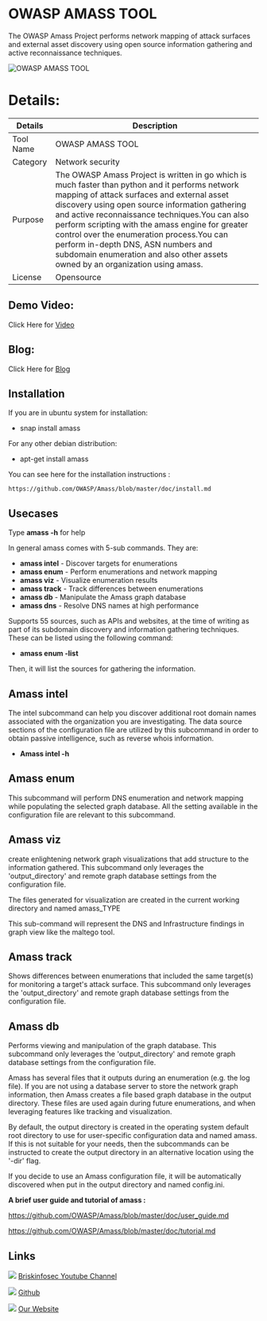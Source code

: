 OWASP AMASS TOOL
============

The OWASP Amass Project performs network mapping of attack surfaces and external asset discovery using open source information gathering and active reconnaissance techniques.

![OWASP AMASS TOOL](https://www.briskinfosec.com//assets/tooloftheday/119.jpg)


Details:
============
|  Details | Description   |
| ------------ | ------------ |
|  Tool Name | OWASP AMASS TOOL |
|  Category | Network security  |
|  Purpose |  The OWASP Amass Project is written in go which is much faster than python and it performs network mapping of attack surfaces and external asset discovery using open source information gathering and active reconnaissance techniques.You can also perform scripting with the amass engine for greater control over the enumeration process.You can perform in-depth DNS, ASN numbers and subdomain enumeration and also other assets owned by an organization using amass.  |
|  License |    Opensource |

Demo Video:
-----------------
Click Here for [Video](https://www.youtube.com/watch?v=TYP07_34PXo "Video")


Blog:
--------------
Click Here for [Blog](https://briskinfosec.com/tooloftheday/toolofthedaydetail/OWASP-Amass-Tool-for-Network-Mapping-of-Attack-Surface "Blog")

Installation
----------------

If you are in ubuntu system for installation:

-  snap install amass

For any other debian distribution:

 - apt-get install amass

You can see here for the installation instructions :

    https://github.com/OWASP/Amass/blob/master/doc/install.md

Usecases
----------------

Type **amass -h** for help

In general amass comes with 5-sub commands. They are:

- **amass intel** - Discover targets for enumerations
- **amass enum**  - Perform enumerations and network mapping
- **amass viz**   - Visualize enumeration results
- **amass track** - Track differences between enumerations
- **amass db**    - Manipulate the Amass graph database
- **amass dns**   - Resolve DNS names at high performance

Supports 55 sources, such as APIs and websites, at the time of writing as part of its subdomain discovery and information gathering techniques. These can be listed using the following command:

- **amass enum -list**

Then, it will list the sources for gathering the information.

**Amass intel**
------------

The intel subcommand can help you discover additional root domain names associated with the organization you are investigating. The data source sections of the configuration file are utilized by this subcommand in order to obtain passive intelligence, such as reverse whois information.

- **Amass intel -h**

Amass enum
------------

This subcommand will perform DNS enumeration and network mapping while populating the selected graph database. All the setting available in the configuration file are relevant to this subcommand.

Amass viz
------------

create enlightening network graph visualizations that add structure to the information gathered. This subcommand only leverages the 'output_directory' and remote graph database settings from the configuration file.

The files generated for visualization are created in the current working directory and named amass_TYPE

This sub-command will represent the DNS and Infrastructure findings in graph view like the maltego tool.

Amass track
------------

Shows differences between enumerations that included the same target(s) for monitoring a target's attack surface. This subcommand only leverages the 'output_directory' and remote graph database settings from the configuration file.

Amass db
------------


Performs viewing and manipulation of the graph database. This subcommand only leverages the 'output_directory' and remote graph database settings from the configuration file.

Amass has several files that it outputs during an enumeration (e.g. the log file). If you are not using a database server to store the network graph information, then Amass creates a file based graph database in the output directory. These files are used again during future enumerations, and when leveraging features like tracking and visualization.

By default, the output directory is created in the operating system default root directory to use for user-specific configuration data and named amass. If this is not suitable for your needs, then the subcommands can be instructed to create the output directory in an alternative location using the '-dir' flag.

If you decide to use an Amass configuration file, it will be automatically discovered when put in the output directory and named config.ini.

**A brief user guide and tutorial of amass :**

https://github.com/OWASP/Amass/blob/master/doc/user_guide.md

https://github.com/OWASP/Amass/blob/master/doc/tutorial.md


Links
----------------

 ![ ](https://img.icons8.com/color/15/000000/youtube-play.png) [Briskinfosec Youtube Channel](https://www.youtube.com/channel/UCcPmqqYETcO_7-6p_uUsF1w "Briskinfosec Youtube Channel")


 ![ ](https://img.icons8.com/glyph-neue/15/000000/github.png) [Github](https://github.com/briskinfosec "Github") 

  ![ ](https://img.icons8.com/ios/15/000000/internet--v2.png) [Our Website](https://www.briskinfosec.com/ "Our Website")
